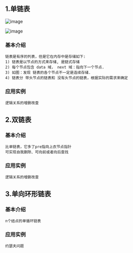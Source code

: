 ## 1.单链表

![image](https://github.com/Tandoy/DataStructures-and-Algorithms/blob/master/DataStructures/images/%E9%93%BE%E8%A1%A8/%E9%93%BE%E8%A1%A8.PNG)

![image](https://github.com/Tandoy/DataStructures-and-Algorithms/blob/master/DataStructures/images/%E9%93%BE%E8%A1%A8/%E5%8D%95%E9%93%BE%E8%A1%A8.PNG)

### 基本介绍
```text
链表是有序的列表，但是它在内存中是存储如下:
1) 链表是以节点的方式来存储, 是链式存储
2) 每个节点包含 data 域， next 域：指向下一个节点.
3) 如图：发现 链表的各个节点不一定是连续存储.
4) 链表分 带头节点的链表和 没有头节点的链表，根据实际的需求来确定
```
    
### 应用实例
```text
逻辑关系的增删改查
```    

## 2.双链表

### 基本介绍
```text
比单链表，它多了pre指向上衣节点指针
可实现自我删除、可向前或者向后查找
```

### 应用实例
```text
逻辑关系的增删改查
``` 

## 3.单向环形链表

### 基本介绍
```text
n个结点的单循环链表
```

### 应用实例
```text
约瑟夫问题
```